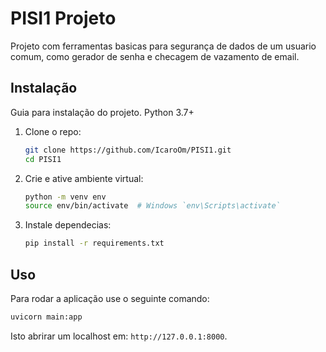 # PISI1 Projeto

Projeto com ferramentas basicas para segurança de dados de um usuario comum, como gerador de senha e checagem de vazamento de email.

## Instalação

Guia para instalação do projeto. Python 3.7+

1. Clone o repo:

    ```bash
    git clone https://github.com/IcaroOm/PISI1.git
    cd PISI1
    ```

2. Crie e ative ambiente virtual:

    ```bash
    python -m venv env
    source env/bin/activate  # Windows `env\Scripts\activate`
    ```

3. Instale dependecias:

    ```bash
    pip install -r requirements.txt
    ```

## Uso

Para rodar a aplicação use o seguinte comando:

```bash
uvicorn main:app
```

Isto abrirar um localhost em: `http://127.0.0.1:8000`.
